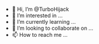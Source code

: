 - 👋 Hi, I’m @TurboHijack
- 👀 I’m interested in ...
- 🌱 I’m currently learning ...
- 💞️ I’m looking to collaborate on ...
- 📫 How to reach me ...

<!---
TurboHijack/TurboHijack is a ✨ special ✨ repository because its `README.md` (this file) appears on your GitHub profile.
You can click the Preview link to take a look at your changes.
--->
